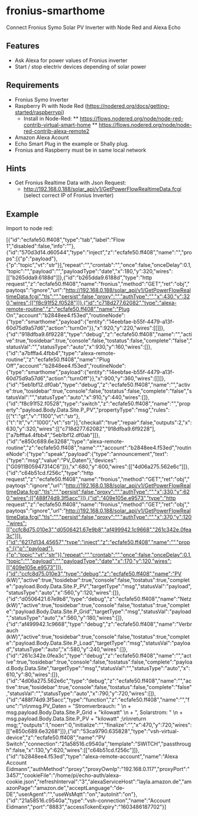# fronius-smarthome
Connect Fronius Symo Solar PV Inverter with Node Red and Alexa Echo

## Features

* Ask Alexa for power values of Fronius inverter
* Start / stop electriv devices depending of solar power

## Requirements

* Fronius Symo Inverter
* Raspberry Pi with Node Red (https://nodered.org/docs/getting-started/raspberrypi)
  * Install in Node-Red:
    ** https://flows.nodered.org/node/node-red-contrib-virtual-smart-home
    ** https://flows.nodered.org/node/node-red-contrib-alexa-remote2
* Amazon Alexa Acount
* Echo Smart Plug in the example or Shally plug.
* Fronius and Raspberry must be in same local network 

## Hints

* Get Fronius Realtime Data with Json Request: 
  * http://192.168.0.188/solar_api/v1/GetPowerFlowRealtimeData.fcgi  (select correct IP of Fronius Inverter)
  

## Example

Import to node red:

[{"id":"ecfafe50.ff408","type":"tab","label":"Flow 1","disabled":false,"info":""},{"id":"570d3d14.d60544","type":"inject","z":"ecfafe50.ff408","name":"","props":[{"p":"payload"},{"p":"topic","vt":"str"}],"repeat":"","crontab":"","once":false,"onceDelay":0.1,"topic":"","payload":"","payloadType":"date","x":180,"y":320,"wires":[["b265dda9.6188d"]]},{"id":"b265dda9.6188d","type":"http request","z":"ecfafe50.ff408","name":"fronius","method":"GET","ret":"obj","paytoqs":"ignore","url":"http://192.168.0.188/solar_api/v1/GetPowerFlowRealtimeData.fcgi","tls":"","persist":false,"proxy":"","authType":"","x":430,"y":320,"wires":[["f8c91f52.f0528"]]},{"id":"c718d277.62082","type":"alexa-remote-routine","z":"ecfafe50.ff408","name":"Plug On","account":"b2848ee4.f53ed","routineNode":{"type":"smarthome","payload":{"entity":"14eebfae-b55f-4479-a13f-60d75d9a57d6","action":"turnOn"}},"x":920,"y":220,"wires":[[]]},{"id":"918dfba9.6f9228","type":"debug","z":"ecfafe50.ff408","name":"","active":true,"tosidebar":true,"console":false,"tostatus":false,"complete":"false","statusVal":"","statusType":"auto","x":930,"y":160,"wires":[]},{"id":"a7bfffa4.4fbb4","type":"alexa-remote-routine","z":"ecfafe50.ff408","name":"Plug Off","account":"b2848ee4.f53ed","routineNode":{"type":"smarthome","payload":{"entity":"14eebfae-b55f-4479-a13f-60d75d9a57d6","action":"turnOff"}},"x":900,"y":360,"wires":[[]]},{"id":"5eb1bf12.df0ab","type":"debug","z":"ecfafe50.ff408","name":"","active":true,"tosidebar":true,"console":false,"tostatus":false,"complete":"false","statusVal":"","statusType":"auto","x":910,"y":440,"wires":[]},{"id":"f8c91f52.f0528","type":"switch","z":"ecfafe50.ff408","name":"","property":"payload.Body.Data.Site.P_PV","propertyType":"msg","rules":[{"t":"gt","v":"1100","vt":"str"},{"t":"lt","v":"1000","vt":"str"}],"checkall":"true","repair":false,"outputs":2,"x":630,"y":320,"wires":[["c718d277.62082","918dfba9.6f9228"],["a7bfffa4.4fbb4","5eb1bf12.df0ab"]]},{"id":"e850c689.6e3268","type":"alexa-remote-routine","z":"ecfafe50.ff408","name":"","account":"b2848ee4.f53ed","routineNode":{"type":"speak","payload":{"type":"announcement","text":{"type":"msg","value":"PV_Daten"},"devices":["G0911B05947314C6"]}},"x":680,"y":600,"wires":[["4d06a275.562e6c"]]},{"id":"c64b51cd.f256c","type":"http request","z":"ecfafe50.ff408","name":"fronius","method":"GET","ret":"obj","paytoqs":"ignore","url":"http://192.168.0.188/solar_api/v1/GetPowerFlowRealtimeData.fcgi","tls":"","persist":false,"proxy":"","authType":"","x":330,"y":620,"wires":[["488f74d9.3f5acc"]]},{"id":"409e105e.e9573","type":"http request","z":"ecfafe50.ff408","name":"fronius","method":"GET","ret":"obj","paytoqs":"ignore","url":"http://192.168.0.188/solar_api/v1/GetPowerFlowRealtimeData.fcgi","tls":"","persist":false,"proxy":"","authType":"","x":370,"y":120,"wires":[["ccfc8d75.010e3","d0506421.67e9b8","af499942.1c9668","261c342e.0fea3c"]]},{"id":"6217d134.45657","type":"inject","z":"ecfafe50.ff408","name":"","props":[{"p":"payload"},{"p":"topic","vt":"str"}],"repeat":"","crontab":"","once":false,"onceDelay":0.1,"topic":"","payload":"","payloadType":"date","x":170,"y":120,"wires":[["409e105e.e9573"]]},{"id":"ccfc8d75.010e3","type":"debug","z":"ecfafe50.ff408","name":"PV (kW)","active":true,"tosidebar":true,"console":false,"tostatus":true,"complete":"payload.Body.Data.Site.P_PV","targetType":"msg","statusVal":"payload","statusType":"auto","x":560,"y":120,"wires":[]},{"id":"d0506421.67e9b8","type":"debug","z":"ecfafe50.ff408","name":"Netz (kW)","active":true,"tosidebar":true,"console":false,"tostatus":true,"complete":"payload.Body.Data.Site.P_Grid","targetType":"msg","statusVal":"payload","statusType":"auto","x":560,"y":180,"wires":[]},{"id":"af499942.1c9668","type":"debug","z":"ecfafe50.ff408","name":"Verbrauch (kW)","active":true,"tosidebar":true,"console":false,"tostatus":true,"complete":"payload.Body.Data.Site.P_Load","targetType":"msg","statusVal":"payload","statusType":"auto","x":580,"y":240,"wires":[]},{"id":"261c342e.0fea3c","type":"debug","z":"ecfafe50.ff408","name":"","active":true,"tosidebar":true,"console":false,"tostatus":false,"complete":"payload.Body.Data.Site","targetType":"msg","statusVal":"","statusType":"auto","x":610,"y":80,"wires":[]},{"id":"4d06a275.562e6c","type":"debug","z":"ecfafe50.ff408","name":"","active":true,"tosidebar":true,"console":false,"tostatus":false,"complete":"false","statusVal":"","statusType":"auto","x":790,"y":720,"wires":[]},{"id":"488f74d9.3f5acc","type":"function","z":"ecfafe50.ff408","name":"","func":"\n\nmsg.PV_Daten = \"Stromverbrauch: \"  \n    + msg.payload.Body.Data.Site.P_Grid + \"kilowatt\" \n    + \", Solarstrom: \"  \n    + msg.payload.Body.Data.Site.P_PV + \"kilowatt\" ;\n\nreturn msg;","outputs":1,"noerr":0,"initialize":"","finalize":"","x":470,"y":720,"wires":[["e850c689.6e3268"]]},{"id":"53ca9790.635828","type":"vsh-virtual-device","z":"ecfafe50.ff408","name":"PV Switch","connection":"21a58516.c9540a","template":"SWITCH","passthrough":false,"x":130,"y":620,"wires":[["c64b51cd.f256c"]]},{"id":"b2848ee4.f53ed","type":"alexa-remote-account","name":"Alexa Account Eidmann","authMethod":"proxy","proxyOwnIp":"192.168.0.117","proxyPort":"3457","cookieFile":"/home/pi/echo-auth/alexa-cookie.json","refreshInterval":"3","alexaServiceHost":"layla.amazon.de","amazonPage":"amazon.de","acceptLanguage":"de-DE","userAgent":"","useWsMqtt":"on","autoInit":"on"},{"id":"21a58516.c9540a","type":"vsh-connection","name":"Account Eidmann","port":"8883","accessTokenExpiry":"1603486187702"}]
